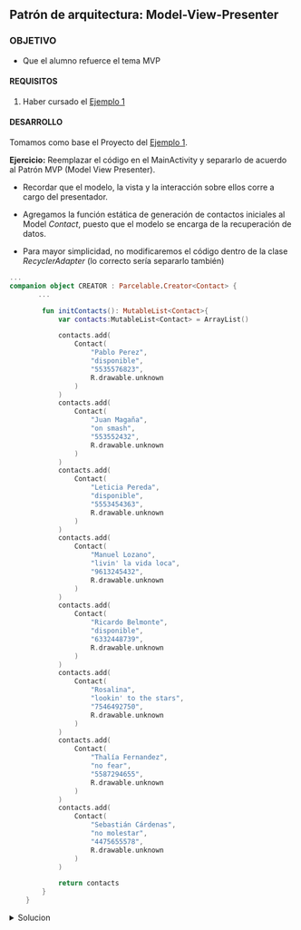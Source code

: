 
## Patrón de arquitectura: Model-View-Presenter

### OBJETIVO 

- Que el alumno refuerce el tema MVP

#### REQUISITOS 

1. Haber cursado el [Ejemplo 1](../Ejemplo-01)

#### DESARROLLO

Tomamos como base el Proyecto del [Ejemplo 1](../Ejemplo-01).

**Ejercicio:** Reemplazar el código en el MainActivity y separarlo de acuerdo al Patrón MVP (Model View Presenter).

- Recordar que el modelo, la vista y la interacción sobre ellos corre a cargo del presentador.

- Agregamos la función estática de generación de contactos iniciales al Model *Contact*, puesto que el modelo se encarga de la recuperación de datos.

- Para mayor simplicidad, no modificaremos el código dentro de la clase *RecyclerAdapter* (lo correcto sería separarlo también)

```kotlin
...
companion object CREATOR : Parcelable.Creator<Contact> {
       ...

        fun initContacts(): MutableList<Contact>{
            var contacts:MutableList<Contact> = ArrayList()

            contacts.add(
                Contact(
                    "Pablo Perez",
                    "disponible",
                    "5535576823",
                    R.drawable.unknown
                )
            )
            contacts.add(
                Contact(
                    "Juan Magaña",
                    "on smash",
                    "553552432",
                    R.drawable.unknown
                )
            )
            contacts.add(
                Contact(
                    "Leticia Pereda",
                    "disponible",
                    "5553454363",
                    R.drawable.unknown
                )
            )
            contacts.add(
                Contact(
                    "Manuel Lozano",
                    "livin' la vida loca",
                    "9613245432",
                    R.drawable.unknown
                )
            )
            contacts.add(
                Contact(
                    "Ricardo Belmonte",
                    "disponible",
                    "6332448739",
                    R.drawable.unknown
                )
            )
            contacts.add(
                Contact(
                    "Rosalina",
                    "lookin' to the stars",
                    "7546492750",
                    R.drawable.unknown
                )
            )
            contacts.add(
                Contact(
                    "Thalía Fernandez",
                    "no fear",
                    "5587294655",
                    R.drawable.unknown
                )
            )
            contacts.add(
                Contact(
                    "Sebastián Cárdenas",
                    "no molestar",
                    "4475655578",
                    R.drawable.unknown
                )
            )

            return contacts
        }
    }
```


<details>
	<summary>Solucion</summary>

*MainPresenter.kt*
```kotlin
class MainPresenter constructor(view:View) {

    //Nuestro Model
    private  var contactos = Contact.initContacts()
    private val view = view

    fun goToAddContact(context: Activity){
        val intent = Intent(context, AddContactActivity::class.java)
        context.startActivityForResult(intent,1)
    }

    fun setupContacts(){
        view.setupList(contactos)
    }


    fun addContact(data: Intent?){
        val contact = data!!.getParcelableExtra<Contact>("new_contact")
        contactos.add(0,contact)
        view.updateList(contactos)

    }

    interface View{
        fun setupList(contactos: MutableList<Contact>)
        fun updateList(contactos:MutableList<Contact>)
    }

}
```

*MainActivity.kt*
```kotlin

class MainActivity : AppCompatActivity(),MainPresenter.View {

    private lateinit var mAdapter : RecyclerAdapter
    private val presenter = MainPresenter(this)


    override fun onCreate(savedInstanceState: Bundle?) {
        super.onCreate(savedInstanceState)
        setContentView(R.layout.activity_main)
        setSupportActionBar(toolbar)

       presenter.setupContacts()

        fab.setOnClickListener { view ->
            presenter.goToAddContact(this)
        }
    }

    override fun setupList(contactos: MutableList<Contact>) {
        recyclerContacts.setHasFixedSize(true)
        recyclerContacts.layoutManager = LinearLayoutManager(this)

        //seteando el Adapter
        mAdapter = RecyclerAdapter(this, contactos)
        recyclerContacts.adapter = mAdapter
    }

    override fun updateList(contactos: MutableList<Contact>) {
        mAdapter = RecyclerAdapter(this, contactos)
        recyclerContacts.adapter = mAdapter
        mAdapter.notifyDataSetChanged()
    }


    override fun onActivityResult(requestCode: Int, resultCode: Int, data: Intent?) {
        super.onActivityResult(requestCode, resultCode, data)
        if (requestCode == 1) {
            if (resultCode == Activity.RESULT_OK) {

                presenter.addContact(data)
                Toast.makeText(this,"¡Contacto agregado!",Toast.LENGTH_SHORT).show()
            }
            if (resultCode == Activity.RESULT_CANCELED) {
                //Write your code if there's no result
            }
        }
    }


    //Funciones predeterminadas por Android Studio
    override fun onCreateOptionsMenu(menu: Menu): Boolean {
        menuInflater.inflate(R.menu.menu_main, menu)
        return true
    }

    override fun onOptionsItemSelected(item: MenuItem): Boolean {
        return when (item.itemId) {
            R.id.action_settings -> true
            else -> super.onOptionsItemSelected(item)
        }
    }
}

```

</details>




